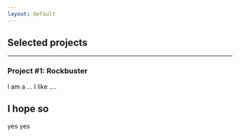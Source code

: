 ```yaml
---
layout: default
---
```

## Selected projects

---

### Project #1: Rockbuster
I am a ... I like ....

## I hope so
yes yes
